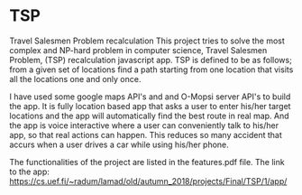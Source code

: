 # TSP
Travel Salesmen Problem recalculation
This project tries to solve the most complex and NP-hard problem in computer science, Travel Salesmen Problem, (TSP) recalculation javascript app. 
TSP is defined to be as follows; from a given set of locations find a path starting from one location that visits all the locations one and only once.

I have used some google maps API's and and O-Mopsi server API's to build the app.
It is fully location based app that asks a user to enter his/her target locations and the app will automatically find the best route in real map.
And the app is voice interactive where a user can conveniently talk to his/her app, so that real actions can happen.
This reduces so many accident that accurs when a user drives a car while using his/her phone. 

The functionalities of the project are listed in the features.pdf file.
The link to the app: https://cs.uef.fi/~radum/lamad/old/autumn_2018/projects/Final/TSP/1/app/

